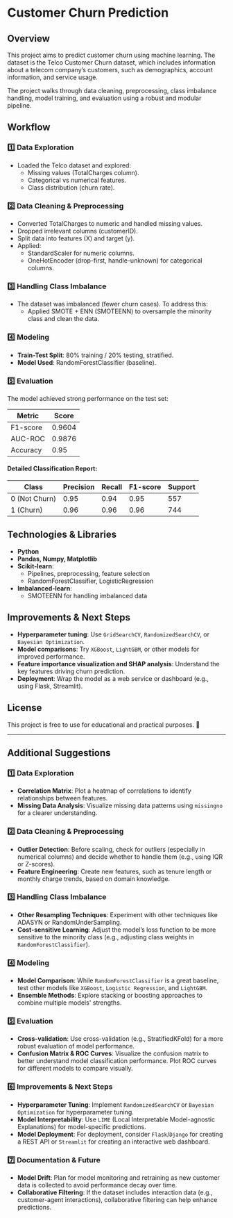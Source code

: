 # Customer Churn Prediction
## Overview
This project aims to predict customer churn using machine learning. The dataset is the Telco Customer Churn dataset, which includes information about a telecom company’s customers, such as demographics, account information, and service usage.

The project walks through data cleaning, preprocessing, class imbalance handling, model training, and evaluation using a robust and modular pipeline.

## Workflow

### 1️⃣ Data Exploration
- Loaded the Telco dataset and explored:
  - Missing values (TotalCharges column).
  - Categorical vs numerical features.
  - Class distribution (churn rate).

### 2️⃣ Data Cleaning & Preprocessing
- Converted TotalCharges to numeric and handled missing values.
- Dropped irrelevant columns (customerID).
- Split data into features (X) and target (y).
- Applied:
  - StandardScaler for numeric columns.
  - OneHotEncoder (drop-first, handle-unknown) for categorical columns.

### 3️⃣ Handling Class Imbalance
- The dataset was imbalanced (fewer churn cases). To address this:
  - Applied SMOTE + ENN (SMOTEENN) to oversample the minority class and clean the data.

### 4️⃣ Modeling
- **Train-Test Split**: 80% training / 20% testing, stratified.
- **Model Used**: RandomForestClassifier (baseline).

### 5️⃣ Evaluation
The model achieved strong performance on the test set:

| Metric      | Score   |
|-------------|---------|
| F1-score    | 0.9604  |
| AUC-ROC     | 0.9876  |
| Accuracy    | 0.95    |

#### Detailed Classification Report:

| Class            | Precision | Recall | F1-score | Support |
|------------------|-----------|--------|----------|---------|
| 0 (Not Churn)    | 0.95      | 0.94   | 0.95     | 557     |
| 1 (Churn)        | 0.96      | 0.96   | 0.96     | 744     |

## Technologies & Libraries
- **Python**
- **Pandas, Numpy, Matplotlib**
- **Scikit-learn**:
  - Pipelines, preprocessing, feature selection
  - RandomForestClassifier, LogisticRegression
- **Imbalanced-learn**:
  - SMOTEENN for handling imbalanced data



## Improvements & Next Steps

- **Hyperparameter tuning**: Use `GridSearchCV`, `RandomizedSearchCV`, or `Bayesian Optimization`.
- **Model comparisons**: Try `XGBoost`, `LightGBM`, or other models for improved performance.
- **Feature importance visualization and SHAP analysis**: Understand the key features driving churn prediction.
- **Deployment**: Wrap the model as a web service or dashboard (e.g., using Flask, Streamlit).

## License
This project is free to use for educational and practical purposes. 🚀

---

## Additional Suggestions

### 1️⃣ Data Exploration
- **Correlation Matrix**: Plot a heatmap of correlations to identify relationships between features.
- **Missing Data Analysis**: Visualize missing data patterns using `missingno` for a clearer understanding.

### 2️⃣ Data Cleaning & Preprocessing
- **Outlier Detection**: Before scaling, check for outliers (especially in numerical columns) and decide whether to handle them (e.g., using IQR or Z-scores).
- **Feature Engineering**: Create new features, such as tenure length or monthly charge trends, based on domain knowledge.

### 3️⃣ Handling Class Imbalance
- **Other Resampling Techniques**: Experiment with other techniques like ADASYN or RandomUnderSampling.
- **Cost-sensitive Learning**: Adjust the model’s loss function to be more sensitive to the minority class (e.g., adjusting class weights in `RandomForestClassifier`).

### 4️⃣ Modeling
- **Model Comparison**: While `RandomForestClassifier` is a great baseline, test other models like `XGBoost`, `Logistic Regression`, and `LightGBM`.
- **Ensemble Methods**: Explore stacking or boosting approaches to combine multiple models' strengths.

### 5️⃣ Evaluation
- **Cross-validation**: Use cross-validation (e.g., StratifiedKFold) for a more robust evaluation of model performance.
- **Confusion Matrix & ROC Curves**: Visualize the confusion matrix to better understand model classification performance. Plot ROC curves for different models to compare visually.

### 6️⃣ Improvements & Next Steps
- **Hyperparameter Tuning**: Implement `RandomizedSearchCV` or `Bayesian Optimization` for hyperparameter tuning.
- **Model Interpretability**: Use `LIME` (Local Interpretable Model-agnostic Explanations) for model-specific predictions.
- **Model Deployment**: For deployment, consider `Flask`/`Django` for creating a REST API or `Streamlit` for creating an interactive web dashboard.

### 7️⃣ Documentation & Future
- **Model Drift**: Plan for model monitoring and retraining as new customer data is collected to avoid performance decay over time.
- **Collaborative Filtering**: If the dataset includes interaction data (e.g., customer-agent interactions), collaborative filtering can help enhance predictions.


